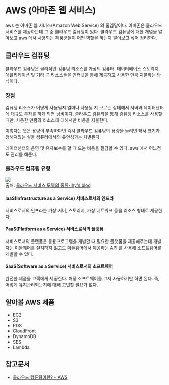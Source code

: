 # AWS (아마존 웹 서비스)

aws 는 아마존 웹 서비스(Amazon Web Service) 의 줄임말이다. 아마존은 클라우드 서비스를 제공하는데 그 중 클라우드 컴퓨팅이 있다. 클라우드 컴퓨팅에 대한 개념을 알아보고 aws 에서 사용되는 제품군들이 어떤 역할을 하는지 알아보고 싶어 정리한다.

## 클라우드 컴퓨팅

클라우드 컴퓨팅은 물리적인 컴퓨팅 리소스를 가상의 컴퓨터, 데이터베이스 스토리지, 애플리케이션 및 기타 IT 리소스들을 인터넷을 통해 제공하고 사용한 만큼 지불하는 방식이다.


### 장점

컴퓨팅 리소스가 어떻게 사용될지 얼마나 사용될 지 모르는 상태에서 서버와 데이터센터에 대규모 투자를 하게 되면 낭비이다. 클라우드 컴퓨티을 통해 컴퓨팅 리소스를 사용할 때만, 사용한 만큼의 리소스에 대해서만 비용을 지불한다.

이렇다는 뜻은 용량이 부족하다면 즉시 클라우드 컴퓨팅의 용량을 늘리면 돼서 크기가 정해져있는 실물 컴퓨터에서의 유연성과는 차별된다.

데이터센터의 운영 및 유지보수를 할 때 드는 비용을 절감할 수 있다. aws 에서 어느정도 관리를 해준다.

### 클라우드 컴퓨팅 유형

![](https://lhy.kr/images/django-eb/cloud.png)  
출처: [클라우드 서비스 모델의 종류-Ihy's blog](https://lhy.kr/cloud-model)

#### IaaS(Infrastructure as a Service) 서비스로서의 인프라

서비스로서의 인프라는 가상 서버, 스토리지, 가상 네트워크 등을 리소스 형태로 제공한다.

#### PaaS(Platform as a Service) 서비스로서의 플랫폼

서비스로서의 플랫폼은 응용프로그램을 개발할 때 필요한 플랫폼을 제공해주는데 개발자는 미들웨어를 설치하지 않고도 미들웨어에서 제공하는 API 를 사용해 소프트웨어를 개발할 수 있다.

#### SaaS(Software as a Service) 서비스로서의 소프트웨어

완전한 제품을 고객에게 제공한다. 해당 소프트웨어를 그저 사용하기만 하면 된다. 즉, 어떻게 유지관리되는지에 대해 고민할 필요가 없다.


## 알아볼 AWS 제품

* EC2
* S3
* RDS
* CloudFront
* DynamoDB
* SES
* Lambda

## 참고문서

* [클라우드 컴퓨팅이란? - AWS](https://aws.amazon.com/ko/what-is-cloud-computing/)
